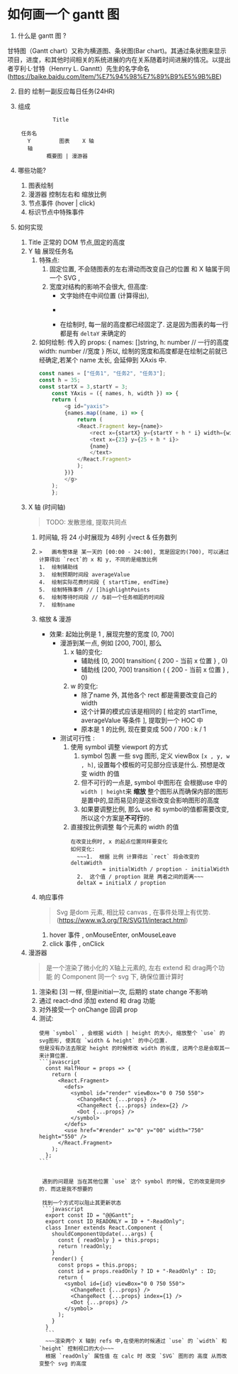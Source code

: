 
# 如何画一个 gantt 图

1. 什么是 gantt 图 ?

甘特图（Gantt chart）又称为横道图、条状图(Bar chart)。其通过条状图来显示项目，进度，和其他时间相关的系统进展的内在关系随着时间进展的情况。以提出者亨利·L·甘特（Henrry L. Ganntt）先生的名字命名(https://baike.baidu.com/item/%E7%94%98%E7%89%B9%E5%9B%BE)

2. 目的
    绘制一副反应每日任务(24HR)
3. 组成

                  Title
    
        任务名 
          Y         图表    X 轴
          轴     
                概要图 | 漫游器

4. 哪些功能?
    1. 图表绘制
    2. 漫游器 控制左右和 缩放比例
    3. 节点事件 (hover  | click)
    4. 标识节点中特殊事件 
5. 如何实现

    1. Title
        正常的 DOM 节点,固定的高度
    2. Y 轴
        展现任务名
        1. 特殊点:
            1. 固定位置, 不会随图表的左右滑动而改变自己的位置
                和 X 轴属于同一个 SVG , <YAxis />
            2. 宽度对结构的影响不会很大, 但高度:
                - 文字始终在中间位置 (计算得出),
                - ~~~右边的图表的高度可能会变化, 但Y轴上的高度是最高一层的高度~~~
                - 在绘制时, 每一层的高度都已经固定了. 这是因为图表的每一行都是有 `deltaY` 来确定的
        2.  如何绘制:
            传入的 props: {
                names: []string,
                h: number // 一行的高度
                width: number //宽度
            }
            所以, 绘制的宽度和高度都是在绘制之前就已经确定,若某个 name 太长, 会延伸到 XAxis 中.
            ```javascript
            const names = ["任务1", "任务2", "任务3"];
            const h = 35;
            const startX = 3,startY = 3;
                const YAxis = ({ names, h, width }) => {
                return (
                    <g id="yaxis">
                    {names.map((name, i) => {
                        return (
                        <React.Fragment key={name}>
                            <rect x={startX} y={startY + h * i} width={width} height={h} />
                            <text x={23} y={25 + h * i}>
                            {name}
                            </text>
                        </React.Fragment>
                        );
                    })}
                    </g>
                );
                };
            ```
    3. X 轴 (时间轴)
        > TODO: 发散思维, 提取共同点
        1.  时间轴,  将 24 小时展现为 48列 小rect & 任务数列
            <rect x="" y="" width={rectWidth} height={rectHeight} />
        2.  ~~~每半个小时区间内~~~ 任务起止点精确到秒    
            >   画布整体是 某一天的 [00:00 - 24:00], 宽是固定的(700), 可以通过计算得出 `rect`的 x 和 y, 不同的是缩放比例
            1.  绘制辅助线
            3.  绘制预期时间段 averageValue
            4.  绘制实际花费时间段 { startTime, endTime}
            5.  绘制特殊事件 // []highlightPoints
            6.  绘制等待时间段 // 与前一个任务相距的时间段
            7.  绘制name
        3.  缩放 & 漫游
            - 效果: 起始比例是 1 , 展现完整的宽度 [0, 700]
                - 漫游到某一点, 例如 [200, 700], 那么
                    1.  x 轴的变化:
                        -   辅助线  [0, 200] transition( { 200 - 当前 x 位置  } , 0)
                        -   辅助线  [200, 700] transition ( { 200 - 当前 x 位置 } , 0)  
                    2.  w 的变化:
                        -   除了name 外, 其他各个 rect 都是需要改变自己的 width
                        -   这个计算的模式应该是相同的 [ 给定的 startTime, averageValue 等条件 ], 提取到一个 HOC 中
                        -   原本是 1 的比例, 现在要变成 500 / 700 : k / 1
                -   测试可行性 : 
                    1. 使用 symbol 调整 viewport 的方式
                        1.  symbol 包裹 一些 svg 图形, 定义 viewBox `[x , y, w , h]`, 设置每个模板的可见部分应该是什么. 预想是改变 width 的值
                        2.  但不可行的一点是, symbol 中图形在 会根据use 中的`width | height`来 **缩放** 整个图形从而确保内部的图形是置中的,显而易见的是这些改变会影响图形的高度
                        3.  如果要调整比例, 那么 use 和 symbol的值都需要改变, 所以这个方案是**不可行**的. 
                    2.  直接按比例调整 每个元素的 width 的值
                        ~~~已测试, 调整比例和 xLeft都可行. 代码可检查 `tests.js`~~~
                        在改变比例时, x 的起点位置同样要变化
                        如何变化:
                          ~~~1.  根据 比例 计算得出 `rect` 将会改变的 deltaWidth 
                                  = initialWidth / proption - initialWidth 
                          2.  这个值 / proption 就是 两者之间的距离~~~
                          deltaX = initialX / proption
        4.  响应事件
            > Svg 是dom 元素, 相比较 canvas , 在事件处理上有优势. (https://www.w3.org/TR/SVG11/interact.html)
            
            1.  hover 事件 , onMouseEnter, onMouseLeave
            2.  click 事件 , onClick
    4.  漫游器
        > 是一个渲染了微小化的 X轴上元素的, 左右 extend 和 drag两个功能 的 Component
        同一个 svg 下, 确保位置计算时
        1.  渲染和 [3] 一样, 但是initial一次, 后期的 state change 不影响
        2.  通过 react-dnd 添加 extend 和 drag 功能
        3.  对外接受一个 onChange 回调 prop
        4.  测试:
            ~~~使用 `symbol` 包裹 [3] 的组件, 可以使用该方式渲染一个微小化的 x轴,~~~
            使用 `symbol` , 会根据 width | height 的大小, 缩放整个 `use` 的 svg图形, 使其在 `width & height` 的中心位置.
            但是没有办法去限定 height 的时候修改 width 的长度, 这两个总是会取其一来计算位置. 
            ```javascript
              const HalfHour = props => {
                return (
                  <React.Fragment>
                    <defs>
                      <symbol id="render" viewBox="0 0 750 550">
                        <ChangeRect {...props} />
                        <ChangeRect {...props} index={2} />
                        <Dot {...props} />
                      </symbol>
                    </defs>
                    <use href="#render" x="0" y="00" width="750" height="550" />
                  </React.Fragment>
                );
              };
            ```
            

             遇到的问题是 当在其他位置 `use` 这个 symbol 的时候, 它的改变是同步的. 而这是我不想要的
             
             找到一个方式可以阻止其更新状态
             ```javascript
              export const ID = "@@Gantt";
              export const ID_READONLY = ID + "-ReadOnly";
              class Inner extends React.Component {
                shouldComponentUpdate(...args) {
                  const { readOnly } = this.props;
                  return !readOnly;
                }
                render() {
                  const props = this.props;
                  const id = props.readOnly ? ID + "-ReadOnly" : ID;
                  return (
                    <symbol id={id} viewBox="0 0 750 550">
                      <ChangeRect {...props} />
                      <ChangeRect {...props} index={1} />
                      <Dot {...props} />
                    </symbol>
                  );
                }
              }
              ```
              ~~~渲染两个 X 轴到 refs 中,在使用的时候通过 `use` 的 `width` 和 `height` 控制视口的大小~~~
              根据 `readOnly` 属性值 在 calc 时 改变 `SVG` 图形的 高度 从而改变整个 svg 的高度
